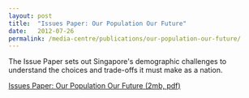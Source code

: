 ```yaml
---
layout: post
title:  "Issues Paper: Our Population Our Future"
date:   2012-07-26
permalink: /media-centre/publications/our-population-our-future/
---
```


The Issue Paper sets out Singapore's demographic challenges to understand the choices and trade-offs it must make as a nation.

[Issues Paper: Our Population Our Future (2mb, pdf)](https://github.com/isomerpages/isomerpages-stratgroup/raw/master/images/PublicationImages/PDFs/issues-paper-our-population-our-future.pdf)

